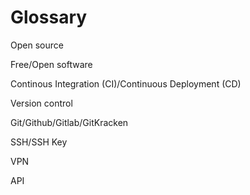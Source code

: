 # Glossary

Open source

Free/Open software

Continous Integration (CI)/Continuous Deployment (CD)

Version control

Git/Github/Gitlab/GitKracken

SSH/SSH Key

VPN

API
